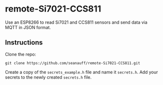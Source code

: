 # remote-Si7021-CCS811
Use an ESP8266 to read Si7021 and CCS811 sensors and send data via MQTT in JSON format.

## Instructions

Clone the repo:

```shell
git clone https://github.com/seanauff/remote-Si7021-CCS811.git
```

Create a copy of the `secrets_example.h` file and name it `secrets.h`. Add your secrets to the newly created `secrets.h` file.
